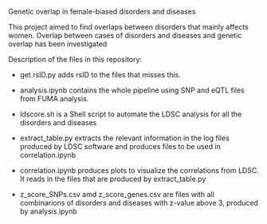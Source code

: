 Genetic overlap in female-biased disorders and diseases

This project aimed to find overlaps between disorders that mainly affects women.
Overlap between cases of disorders and diseases and genetic overlap has been investigated



Description of the files in this repository:

- get.rsID.py adds rsID to the files that misses this. 

- analysis.ipynb contains the whole pipeline using SNP and eQTL files from FUMA analysis.

- ldscore.sh is a Shell script to automate the LDSC analysis for all the disorders and diseases
  
- extract_table.py extracts the relevant information in the log files produced by LDSC software and produces files to be used in correlation.ipynb
  
- correlation.ipynb produces plots to visualize the correlations from LDSC. It reads in the files that are produced by extract_table.py

- z_score_SNPs.csv amd z_score_genes.csv are files with all combinarions of disorders and diseases with z-value above 3, produced by analysis.ipynb
  
